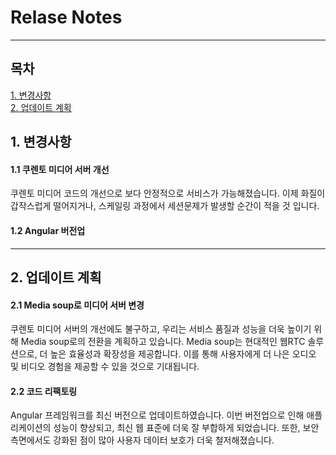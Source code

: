 # Relase Notes

---

## 목차

[1. 변경사항](#1) <br>
[2. 업데이트 계획](#2) <br>


## <!-- -   `mkdocs new [dir-name]` - Create a new project. -->

## 1. 변경사항

#### 1.1 쿠렌토 미디어 서버 개선

 쿠렌토 미디어 코드의 개선으로 보다 안정적으로 서비스가 가능해졌습니다.
 이제 화질이 갑작스럽게 떨어지거나, 스케일링 과정에서 세션문제가 발생할
 순간이 적을 것 입니다.

#### 1.2 Angular 버전업

 

---

## 2. 업데이트 계획

#### 2.1 Media soup로 미디어 서버 변경

쿠렌토 미디어 서버의 개선에도 불구하고, 우리는 서비스 품질과 성능을 더욱 높이기 위해 Media soup로의 전환을 계획하고 있습니다. Media soup는 현대적인 웹RTC 솔루션으로, 더 높은 효율성과 확장성을 제공합니다. 이를 통해 사용자에게 더 나은 오디오 및 비디오 경험을 제공할 수 있을 것으로 기대됩니다.



#### 2.2 코드 리팩토링

Angular 프레임워크를 최신 버전으로 업데이트하였습니다. 이번 버전업으로 인해 애플리케이션의 성능이 향상되고, 최신 웹 표준에 더욱 잘 부합하게 되었습니다. 또한, 보안 측면에서도 강화된 점이 많아 사용자 데이터 보호가 더욱 철저해졌습니다.




 